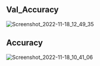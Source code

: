## Val_Accuracy
![Screenshot_2022-11-18_12_49_35](https://user-images.githubusercontent.com/87802556/202665700-0e3c02d1-b382-4a88-a16c-cab2c97e0549.png)

## Accuracy
![Screenshot_2022-11-18_10_41_06](https://user-images.githubusercontent.com/87802556/202666968-529351f2-a648-4bd9-9e1e-b4c45262be9f.png)
